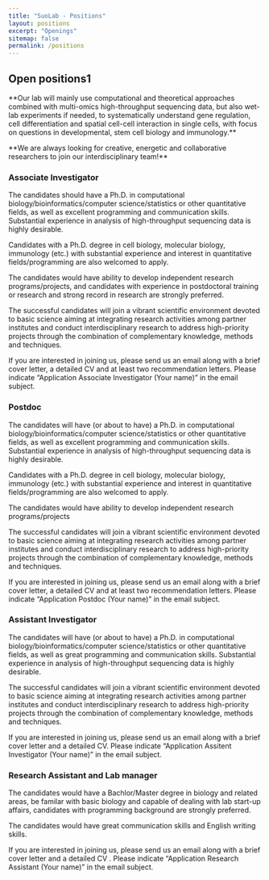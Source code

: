 ```yaml
---
title: "SuoLab - Positions"
layout: positions
excerpt: "Openings"
sitemap: false
permalink: /positions
---
```


## Open positions1

<p>**Our lab will mainly use computational and theoretical approaches combined with multi-omics high-throughput sequencing data, but also wet-lab experiments if needed, to systematically understand gene regulation, cell differentiation and spatial cell-cell interaction in single cells, with focus on questions in developmental, stem cell biology and immunology.** </p>
<p>**We are always looking for creative, energetic and collaborative researchers to join our interdisciplinary team!**</p>


### Associate Investigator
<p>The candidates should have a Ph.D. in computational biology/bioinformatics/computer science/statistics or other quantitative fields, as well as excellent programming and communication skills. Substantial experience in analysis of high-throughput sequencing data is highly desirable.</p>

<p>Candidates with a Ph.D. degree in cell biology, molecular biology, immunology (etc.) with substantial experience and interest in quantitative fields/programming are also welcomed to apply.</p>

<p>The candidates would have ability to develop independent research programs/projects, and candidates with experience in postdoctoral training or research and strong record in research are strongly preferred.</p>

<p>The successful candidates will join a vibrant scientific environment devoted to basic science aiming at integrating research activities among partner institutes and conduct interdisciplinary research to address high-priority projects through the combination of complementary knowledge, methods and techniques.</p>

<p>If you are interested in joining us, please send us an email along with a brief cover letter, a detailed CV and at least two recommendation letters. Please indicate “Application Associate Investigator (Your name)” in the email subject.</p>

### Postdoc
<p>The candidates will have (or about to have) a Ph.D. in computational biology/bioinformatics/computer science/statistics or other quantitative fields, as well as excellent programming and communication skills. Substantial experience in analysis of high-throughput sequencing data is highly desirable.</p>

<p>Candidates with a Ph.D. degree in cell biology, molecular biology, immunology (etc.) with substantial experience and interest in quantitative fields/programming are also welcomed to apply.</p>

<p>The candidates would have ability to develop independent research programs/projects</p>

<p>The successful candidates will join a vibrant scientific environment devoted to basic science aiming at integrating research activities among partner institutes and conduct interdisciplinary research to address high-priority projects through the combination of complementary knowledge, methods and techniques.</p>

<p>If you are interested in joining us, please send us an email along with a brief cover letter, a detailed CV and at least two recommendation letters. Please indicate “Application Postdoc (Your name)” in the email subject.</p>

### Assistant Investigator
<p>The candidates will have (or about to have) a Ph.D. in computational biology/bioinformatics/computer science/statistics or other quantitative fields, as well as great programming and communication skills. Substantial experience in analysis of high-throughput sequencing data is highly desirable.</p>

<p>The successful candidates will join a vibrant scientific environment devoted to basic science aiming at integrating research activities among partner institutes and conduct interdisciplinary research to address high-priority projects through the combination of complementary knowledge, methods and techniques.</p>

<p>If you are interested in joining us, please send us an email along with a brief cover letter and a detailed CV. Please indicate “Application Assitent Investigator (Your name)” in the email subject.</p>

### Research Assistant and Lab manager
<p>The candidates would have a Bachlor/Master degree in biology and related areas, be familar with basic biology and capable of dealing with lab start-up affairs, candidates with programming background are strongly preferred.</p>
<p>The candidates would have great communication skills and English writing skills.</p>

<p>If you are interested in joining us, please send us an email along with a brief cover letter and a detailed CV . Please indicate “Application Research Assistant (Your name)” in the email subject.</p>

<!-- <figure>
<img src="{{ site.url }}{{ site.baseurl }}/images/picpic/Gallery/DSC_0696.jpg" width="95%">
</figure> -->
